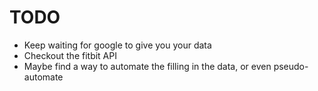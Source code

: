 # TODO 

- Keep waiting for google to give you your data
- Checkout the fitbit API 
- Maybe find a way to automate the filling in the data, or even pseudo-automate
